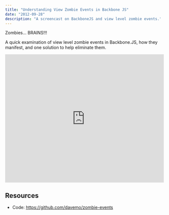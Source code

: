 ```yaml
---
title: "Understanding View Zombie Events in Backbone JS"
date: "2012-09-28"
description: "A screencast on BackboneJS and view level zombie events."
---
```


<aside class="tldr">
Zombies... BRAINS!!!
</aside>

A quick examination of view level zombie events in Backbone.JS, how they manifest, and one solution to help eliminate them.

<iframe src="https://www.youtube.com/embed/hb8_IReoms8?wmode=transparent" allowfullscreen frameborder="0" height="417" width="515"></iframe>

## Resources

- Code: https://github.com/davemo/zombie-events
